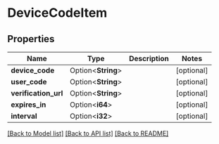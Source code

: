 # DeviceCodeItem

## Properties

Name | Type | Description | Notes
------------ | ------------- | ------------- | -------------
**device_code** | Option<**String**> |  | [optional]
**user_code** | Option<**String**> |  | [optional]
**verification_url** | Option<**String**> |  | [optional]
**expires_in** | Option<**i64**> |  | [optional]
**interval** | Option<**i32**> |  | [optional]

[[Back to Model list]](../README.md#documentation-for-models) [[Back to API list]](../README.md#documentation-for-api-endpoints) [[Back to README]](../README.md)


